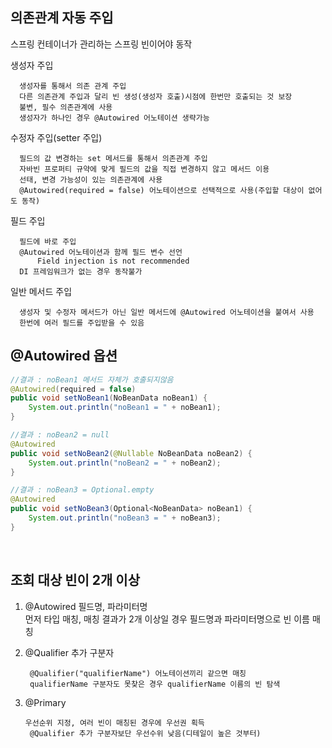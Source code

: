 ## 의존관계 자동 주입
스프링 컨테이너가 관리하는 스프링 빈이어야 동작  
  
생성자 주입  

      생성자를 통해서 의존 관계 주입
      다른 의존관계 주입과 달리 빈 생성(생성자 호출)시점에 한번만 호출되는 것 보장
      불변, 필수 의존관계에 사용
      생성자가 하나인 경우 @Autowired 어노테이션 생략가능
      
수정자 주입(setter 주입)  

      필드의 값 변경하는 set 메서드를 통해서 의존관계 주입
      자바빈 프로퍼티 규약에 맞게 필드의 값을 직접 변경하지 않고 메서드 이용
      선태, 변경 가능성이 있는 의존관계에 사용
      @Autowired(required = false) 어노테이션으로 선택적으로 사용(주입할 대상이 없어도 동작)
      
필드 주입

      필드에 바로 주입
      @Autowired 어노테이션과 함께 필드 변수 선언
          Field injection is not recommended
      DI 프레임워크가 없는 경우 동작불가
      
일반 메서드 주입  

      생성자 및 수정자 메서드가 아닌 일반 메서드에 @Autowired 어노테이션을 붙여서 사용
      한번에 여러 필드를 주입받을 수 있음
  
  
## @Autowired 옵션
````java
//결과 : noBean1 메서드 자체가 호출되지않음
@Autowired(required = false)
public void setNoBean1(NoBeanData noBean1) {
    System.out.println("noBean1 = " + noBean1);
}

//결과 : noBean2 = null
@Autowired
public void setNoBean2(@Nullable NoBeanData noBean2) {
    System.out.println("noBean2 = " + noBean2);
}

//결과 : noBean3 = Optional.empty
@Autowired
public void setNoBean3(Optional<NoBeanData> noBean1) {
    System.out.println("noBean3 = " + noBean3);
}
````

<br>
  
## 조회 대상 빈이 2개 이상  
1. @Autowired 필드명, 파라미터명  
      먼저 타입 매칭, 매칭 결과가 2개 이상일 경우 필드명과 파라미터명으로 빈 이름 매칭
      
2. @Qualifier 추가 구분자  

        @Qualifier("qualifierName") 어노테이션끼리 같으면 매칭
        qualifierName 구분자도 못찾은 경우 qualifierName 이름의 빈 탐색
      
3. @Primary  

       우선순위 지정, 여러 빈이 매칭된 경우에 우선권 획득
        @Qualifier 추가 구분자보단 우선수위 낮음(디테일이 높은 것부터)
  
  <br>
  
  
  
